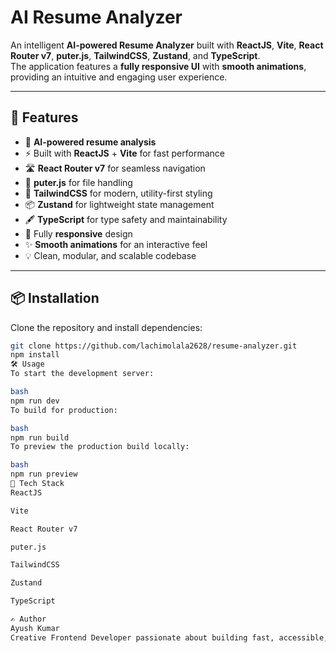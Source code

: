 # AI Resume Analyzer

An intelligent **AI-powered Resume Analyzer** built with **ReactJS**, **Vite**, **React Router v7**, **puter.js**, **TailwindCSS**, **Zustand**, and **TypeScript**.  
The application features a **fully responsive UI** with **smooth animations**, providing an intuitive and engaging user experience.

---

## 🚀 Features

- 🤖 **AI-powered resume analysis**
- ⚡ Built with **ReactJS** + **Vite** for fast performance
- 🛣️ **React Router v7** for seamless navigation
- 📂 **puter.js** for file handling
- 🎨 **TailwindCSS** for modern, utility-first styling
- 📦 **Zustand** for lightweight state management
- 🖋 **TypeScript** for type safety and maintainability
- 📱 Fully **responsive** design
- ✨ **Smooth animations** for an interactive feel
- 💡 Clean, modular, and scalable codebase

---

## 📦 Installation

Clone the repository and install dependencies:

```bash
git clone https://github.com/lachimolala2628/resume-analyzer.git
npm install
🛠️ Usage
To start the development server:

bash
npm run dev
To build for production:

bash
npm run build
To preview the production build locally:

bash
npm run preview
🧰 Tech Stack
ReactJS

Vite

React Router v7

puter.js

TailwindCSS

Zustand

TypeScript

✍️ Author
Ayush Kumar
Creative Frontend Developer passionate about building fast, accessible, and user-focused web experiences.
